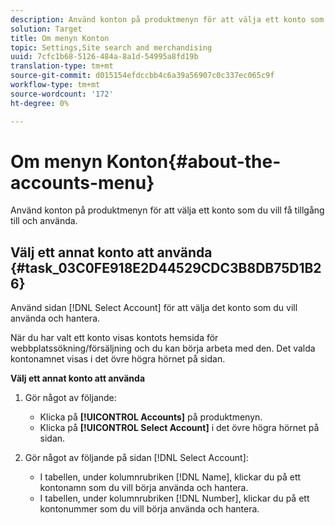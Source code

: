 ```yaml
---
description: Använd konton på produktmenyn för att välja ett konto som du vill få tillgång till och använda.
solution: Target
title: Om menyn Konton
topic: Settings,Site search and merchandising
uuid: 7cfc1b68-5126-484a-8a1d-54995a8fd19b
translation-type: tm+mt
source-git-commit: d015154efdccbb4c6a39a56907c0c337ec065c9f
workflow-type: tm+mt
source-wordcount: '172'
ht-degree: 0%

---
```



# Om menyn Konton{#about-the-accounts-menu}

Använd konton på produktmenyn för att välja ett konto som du vill få tillgång till och använda.

## Välj ett annat konto att använda {#task_03C0FE918E2D44529CDC3B8DB75D1B26}

Använd sidan [!DNL Select Account] för att välja det konto som du vill använda och hantera.

<!-- 

t_selecting_a_different_account_to_use.xml

 -->

När du har valt ett konto visas kontots hemsida för webbplatssökning/försäljning och du kan börja arbeta med den. Det valda kontonamnet visas i det övre högra hörnet på sidan.

**Välj ett annat konto att använda**

1. Gör något av följande:

   * Klicka på **[!UICONTROL Accounts]** på produktmenyn.
   * Klicka på **[!UICONTROL Select Account]** i det övre högra hörnet på sidan.

1. Gör något av följande på sidan [!DNL Select Account]:

   * I tabellen, under kolumnrubriken [!DNL Name], klickar du på ett kontonamn som du vill börja använda och hantera.
   * I tabellen, under kolumnrubriken [!DNL Number], klickar du på ett kontonummer som du vill börja använda och hantera.

